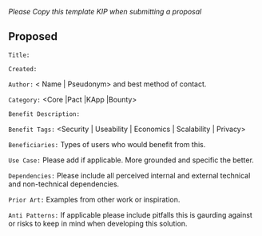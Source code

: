 *Please Copy this template KIP when submitting a proposal*

Proposed
---

`Title:`<add succinct but descriptive title>  

`Created:` <Insert date proposed.>  

`Author:` < Name | Pseudonym> and best method of contact.  

`Category:` <Core |Pact |KApp |Bounty>  

`Benefit Description:`  

`Benefit Tags:` <Security | Useability | Economics | Scalability | Privacy>  

`Beneficiaries:` Types of users who would benefit from this.  

`Use Case:` Please add if applicable. More grounded and specific the better.  

`Dependencies:` Please include all perceived internal and external technical and
non-technical dependencies.  

`Prior Art:` Examples from other work or inspiration.  

`Anti Patterns:` If applicable please include pitfalls this is gaurding against
or risks to keep in mind when developing this solution.  
